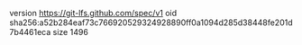 version https://git-lfs.github.com/spec/v1
oid sha256:a52b284eaf73c766920529324928890ff0a1094d285d38448fe201d7b4461eca
size 1496
